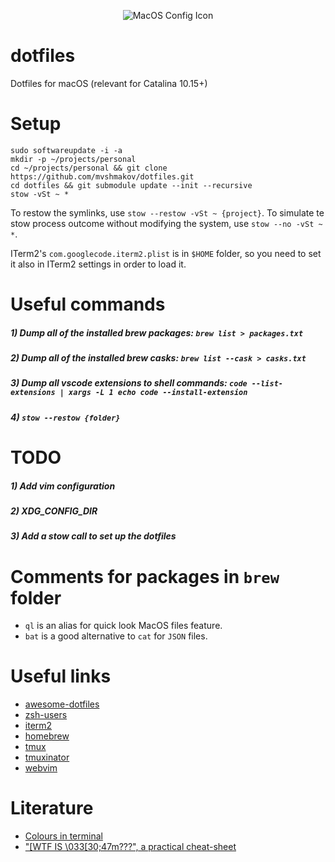 <p align="center">
  <img src="https://www.alchemists.io/images/projects/mac_os-config/icon.png" alt="MacOS Config Icon"/>
</p>

# dotfiles

Dotfiles for macOS (relevant for Catalina 10.15+)

# Setup

```
sudo softwareupdate -i -a
mkdir -p ~/projects/personal
cd ~/projects/personal && git clone https://github.com/mvshmakov/dotfiles.git
cd dotfiles && git submodule update --init --recursive
stow -vSt ~ *
```

To restow the symlinks, use `stow --restow -vSt ~ {project}`. To simulate te stow process outcome without modifying the system, use `stow --no -vSt ~ *`.

ITerm2's `com.googlecode.iterm2.plist` is in `$HOME` folder, so you need to set it also in ITerm2 settings in order to load it.

# Useful commands

##### 1) Dump all of the installed brew packages: `brew list > packages.txt`

##### 2) Dump all of the installed brew casks: `brew list --cask > casks.txt`

##### 3) Dump all vscode extensions to shell commands: `code --list-extensions | xargs -L 1 echo code --install-extension`

##### 4) `stow --restow {folder}`

# TODO

##### 1) Add vim configuration

##### 2) XDG_CONFIG_DIR

##### 3) Add a _stow_ call to set up the dotfiles

# Comments for packages in `brew` folder

- `ql` is an alias for quick look MacOS files feature.
- `bat` is a good alternative to `cat` for `JSON` files.

# Useful links

- [awesome-dotfiles](https://github.com/webpro/awesome-dotfiles)
- [zsh-users](https://github.com/zsh-users)
- [iterm2](https://iterm2.com)
- [homebrew](https://brew.sh)
- [tmux](https://github.com/tmux/tmux)
- [tmuxinator](https://github.com/tmuxinator/tmuxinator)
- [webvim](https://github.com/vim-dist/webvim)

# Literature

- [Colours in terminal](https://gist.github.com/XVilka/8346728#true-color-detection)
- ["\[WTF IS \033\[30;47m???", a practical cheat-sheet](https://gist.github.com/DNA/ebb9258089e9e1dfd08c58695b3cd6f1)
